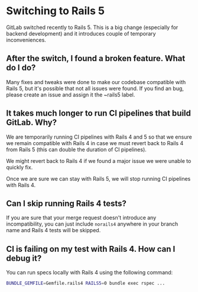 # Switching to Rails 5

GitLab switched recently to Rails 5. This is a big change (especially for backend development) and it introduces couple of temporary inconveniences.

## After the switch, I found a broken feature. What do I do?

Many fixes and tweaks were done to make our codebase compatible with Rails 5, but it's possible that not all issues were found. If you find an bug, please create an issue and assign it the ~rails5 label.

## It takes much longer to run CI pipelines that build GitLab. Why?

We are temporarily running CI pipelines with Rails 4 and 5 so that we ensure we remain compatible with Rails 4 in case we must revert back to Rails 4 from Rails 5 (this can double the duration of CI pipelines).

We might revert back to Rails 4 if we found a major issue we were unable to quickly fix.

Once we are sure we can stay with Rails 5, we will stop running CI pipelines with Rails 4.

## Can I skip running Rails 4 tests?

If you are sure that your merge request doesn't introduce any incompatibility, you can just include `norails4` anywhere in your branch name and Rails 4 tests will be skipped.

## CI is failing on my test with Rails 4. How can I debug it?

You can run specs locally with Rails 4 using the following command:

```sh
BUNDLE_GEMFILE=Gemfile.rails4 RAILS5=0 bundle exec rspec ...
```
